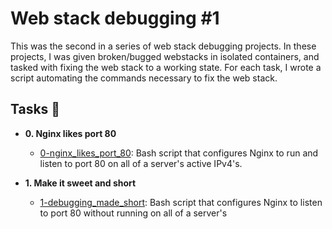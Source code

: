 # Web stack debugging #1

This was the second in a series of web stack debugging projects. In these
projects, I was given broken/bugged webstacks in isolated containers,
and tasked with fixing the web stack to a working state. For each
task, I wrote a script automating the commands necessary to fix the
web stack.

## Tasks :page_with_curl:

- **0. Nginx likes port 80**

  - [0-nginx_likes_port_80](./0-nginx_likes_port_80): Bash script that
    configures Nginx to run and listen to port 80 on all of a server's active IPv4's.

- **1. Make it sweet and short**
  - [1-debugging_made_short](./1-debugging_made_short): Bash script that
    configures Nginx to listen to port 80 without running on all of a server's
